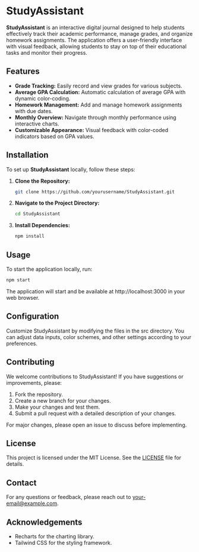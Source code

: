 # StudyAssistant

**StudyAssistant** is an interactive digital journal designed to help students effectively track their academic performance, manage grades, and organize homework assignments. The application offers a user-friendly interface with visual feedback, allowing students to stay on top of their educational tasks and monitor their progress.

## Features

- **Grade Tracking:** Easily record and view grades for various subjects.
- **Average GPA Calculation:** Automatic calculation of average GPA with dynamic color-coding.
- **Homework Management:** Add and manage homework assignments with due dates.
- **Monthly Overview:** Navigate through monthly performance using interactive charts.
- **Customizable Appearance:** Visual feedback with color-coded indicators based on GPA values.

## Installation

To set up **StudyAssistant** locally, follow these steps:

1. **Clone the Repository:**
    ```bash
    git clone https://github.com/yourusername/StudyAssistant.git
    ```

2. **Navigate to the Project Directory:**
    ```bash
    cd StudyAssistant
    ```

3. **Install Dependencies:**
    ```bash
    npm install
    ```

## Usage

To start the application locally, run:

```bash
npm start
```
The application will start and be available at http://localhost:3000 in your web browser.

## Configuration

Customize StudyAssistant by modifying the files in the src directory. You can adjust data inputs, color schemes, and other settings according to your preferences.

## Contributing

We welcome contributions to StudyAssistant! If you have suggestions or improvements, please:

1. Fork the repository.
2. Create a new branch for your changes.
3. Make your changes and test them.
4. Submit a pull request with a detailed description of your changes.

For major changes, please open an issue to discuss before implementing.
## License

This project is licensed under the MIT License. See the [LICENSE](LICENSE) file for details.
## Contact

For any questions or feedback, please reach out to your-email@example.com.

## Acknowledgements

- Recharts for the charting library.
- Tailwind CSS for the styling framework.
